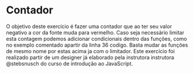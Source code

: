 # Contador
O objetivo deste exercício  é  fazer uma contador que ao ter seu valor negativo a cor da fonte muda para  vermelho. 
Caso seja necessário limitar esta contagem  podemos adicionar condicionais dentro das funções, como no exemplo comentado apartir da linha 36 codigo.
Basta mudar as funções de mesmo nome por estas acima ja com o limitador. Este exercício foi realizado partir de um designer já elaborado pela instrutora instrutora @stebsnusch do curso de introdução ao JavaScript.
